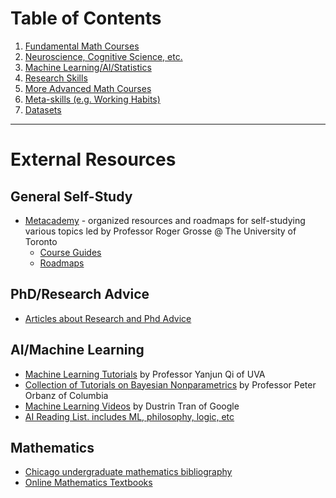 # Table of Contents

  1. [Fundamental Math Courses](/ML-Brain-Resources/fundamental_math)
  2. [Neuroscience, Cognitive Science, etc.](/ML-Brain-Resources/brain)
  3. [Machine Learning/AI/Statistics](/ML-Brain-Resources/advanced_ml)
  4. [Research Skills](/ML-Brain-Resources/research_skills)
  5. [More Advanced Math Courses](/ML-Brain-Resources/advanced_math)
  6. [Meta-skills (e.g. Working Habits)](/ML-Brain-Resources/meta_skills)
  6. [Datasets](/ML-Brain-Resources/datasets)

* * *

# External Resources

## General Self-Study
  
  * [Metacademy](https://metacademy.org/) - organized resources and roadmaps for self-studying various topics led by Professor Roger Grosse @ The University of Toronto
    * [Course Guides](https://metacademy.org/course_guides/)
    * [Roadmaps](https://metacademy.org/roadmaps/)

## PhD/Research Advice

  * [Articles about Research and Phd Advice](https://github.com/smilli/research-advice)

## AI/Machine Learning

  * [Machine Learning Tutorials](https://www.cs.virginia.edu/yanjun/list2LearnLearning.htm) by Professor Yanjun Qi of UVA
  * [Collection of Tutorials on Bayesian Nonparametrics](http://stat.columbia.edu/~porbanz/npb-tutorial.html) by Professor Peter Orbanz of Columbia
  * [Machine Learning Videos](https://github.com/dustinvtran/ml-videos) by Dustrin Tran of Google
  * [AI Reading List. includes ML, philosophy, logic, etc](https://80000hours.org/ai-safety-syllabus/#undergraduate-degree)


## Mathematics

  * [Chicago undergraduate mathematics bibliography](https://www.ocf.berkeley.edu/~abhishek/chicmath.htm)
  * [Online Mathematics Textbooks](http://people.math.gatech.edu/~cain/textbooks/onlinebooks.html)
